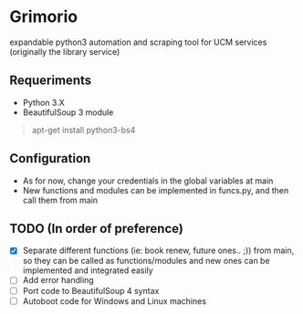 # Grimorio
expandable python3 automation and scraping tool for UCM services (originally the library service)

## Requeriments
* Python 3.X
* BeautifulSoup 3 module
> apt-get install python3-bs4

## Configuration
* As for now, change your credentials in the global variables at main
* New functions and modules can be implemented in funcs.py, and then call them from main

## TODO (In order of preference)
- [x] Separate different functions (ie: book renew, future ones.. ;)) from main, so they can be called as functions/modules and new ones can be implemented and integrated easily
- [ ] Add error handling
- [ ] Port code to BeautifulSoup 4 syntax
- [ ] Autoboot code for Windows and Linux machines
